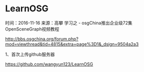 # LearnOSG

时间：2016-11-16
来源：高攀
学习之 - osgChina推出企业级72集OpenSceneGraph视频教程

http://bbs.osgchina.org/forum.php?mod=viewthread&tid=4815&extra=page%3D1&_dsign=9504a2a3

1、首次上传github服务器

https://github.com/wangyun123/LearnOSG


